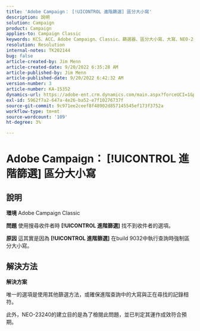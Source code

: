 ```yaml
---
title: 'Adobe Campaign： [!UICONTROL 進階篩選] 區分大小寫'
description: 說明
solution: Campaign
product: Campaign
applies-to: Campaign Classic
keywords: KCS、ACC、Adobe Campaign、Classic、篩選器、區分大小寫、大寫、NEO-23240
resolution: Resolution
internal-notes: TK202144
bug: false
article-created-by: Jim Menn
article-created-date: 9/20/2022 6:35:28 AM
article-published-by: Jim Menn
article-published-date: 9/20/2022 6:42:32 AM
version-number: 3
article-number: KA-15352
dynamics-url: https://adobe-ent.crm.dynamics.com/main.aspx?forceUCI=1&pagetype=entityrecord&etn=knowledgearticle&id=83173d65-ae38-ed11-9db1-0022480866ad
exl-id: 5962f7a2-647a-4e26-ba52-e7f10276737f
source-git-commit: 9c971ee2ceef8f48902d857145545ef173f3752a
workflow-type: tm+mt
source-wordcount: '109'
ht-degree: 3%

---
```


# Adobe Campaign： [!UICONTROL 進階篩選] 區分大小寫

## 說明


<b>環境</b>
Adobe Campaign Classic

<b>問題</b>
使用搜尋收件者時 <b>[!UICONTROL 進階篩選]</b> 找不到收件者的選項。

<b>原因</b>
這其實是因為 <b>[!UICONTROL 進階篩選]</b> 在build 9032中執行查詢時強制區分大小寫。


## 解決方法


<b>解決方案</b>

唯一的選項是使用其他篩選方法，或確保進階查詢中的大寫與正在尋找的記錄相符。

此外，NEO-23240的建立目的是為了檢閱此問題，並已判定其運作成效符合預期。
